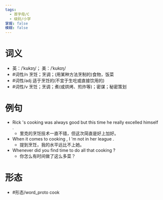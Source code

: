 ```yaml
---
tags:
  - 首字母/C
  - 级别/小学
掌握: false
模糊: false
---
```

# 词义
- 英：/ˈkʊkɪŋ/； 美：/ˈkʊkɪŋ/
- #词性/n  烹饪；烹调；(用某种方法烹制的)食物，饭菜
- #词性/adj  适于烹饪的(不宜于生吃或直接饮用的)
- #词性/v  烹饪；烹调；煮(或烘烤、煎炸等)；密谋；秘密策划
# 例句
- Rick 's cooking was always good but this time he really excelled himself .
	- 里克的烹饪技术一直不错，但这次简直是好上加好。
- When it comes to cooking , I 'm not in her league .
	- 提到烹饪，我的水平远比不上她。
- Whenever did you find time to do all that cooking ?
	- 你怎么有时间做了这么多菜？
# 形态
- #形态/word_proto cook
